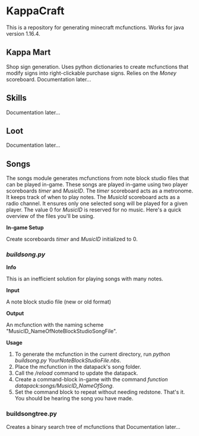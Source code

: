 # KappaCraft
This is a repository for generating minecraft mcfunctions. Works for java version 1.16.4.

## Kappa Mart
Shop sign generation. Uses python dictionaries to create mcfunctions that modify signs into right-clickable purchase signs. Relies on the *Money* scoreboard. 
Documentation later...

## Skills
Documentation later...

## Loot
Documentation later...

## Songs
The songs module generates mcfunctions from note block studio files that can be played in-game. These songs are played in-game using two player scoreboards *timer* and *MusicID*. The *timer* scoreboard acts as a metronome. It keeps track of when to play notes. The *MusicId* scoreboard acts as a radio channel. It ensures only one selected song will be played for a given player. The value 0 for *MusicID* is reserved for no music.
Here's a quick overview of the files you'll be using.

**In-game Setup**

Create scoreboards *timer* and *MusicID* initialized to 0.

### *buildsong.py*

**Info**

This is an inefficient solution for playing songs with many notes.

**Input**

A note block studio file (new or old format) 
  
**Output**

An mcfunction with the naming scheme "MusicID_NameOfNoteBlockStudioSongFile". 
  
**Usage**

1. To generate the mcfunction in the current directory, run *python buildsong.py YourNoteBlockStudioFile.nbs*. 
2. Place the mcfunction in the datapack's song folder.
3. Call the */reload* command to update the datapack. 
4. Create a command-block in-game with the command *function datapack:songs/MusicID_NameOfSong*. 
5. Set the command block to repeat without needing redstone. 
That's it. You should be hearing the song you have made.


### **buildsongtree.py**
Creates a binary search tree of mcfunctions that 
Documentation later...
